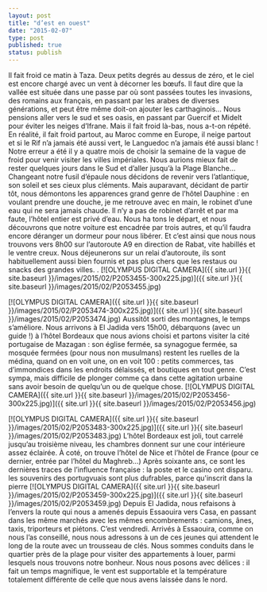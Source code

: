 ```yaml
---
layout: post
title: "d’est en ouest"
date: "2015-02-07"
type: post
published: true
status: publish
---
```


Il fait froid ce matin à Taza. Deux petits degrés au dessus de zéro, et le ciel est encore chargé avec un vent à décorner les bœufs. Il faut dire que la vallée est située dans une passe par où sont passées toutes les invasions, des romains aux français, en passant par les arabes de diverses générations, et peut être même doit-on ajouter les carthaginois… Nous pensions aller vers le sud et ses oasis, en passant par Guercif et Midelt pour éviter les neiges d’Ifrane. Mais il fait froid là-bas, nous a-t-on répété. En réalité, il fait froid partout, au Maroc comme en Europe, il neige partout et si le Rif n’a jamais été aussi vert, le Languedoc n’a jamais été aussi blanc ! Notre erreur a été il y a quatre mois de choisir la semaine de la vague de froid pour venir visiter les villes impériales. Nous aurions mieux fait de rester quelques jours dans le Sud et d’aller jusqu’à la Plage Blanche… Changeant notre fusil d’épaule nous décidons de revenir vers l’atlantique, son soleil et ses cieux plus cléments. Mais auparavant, décidant de partir tôt, nous démontons les apparences grand genre de l’hôtel Dauphine : en voulant prendre une douche, je me retrouve avec en main, le robinet d’une eau qui ne sera jamais chaude. Il n‘y a pas de robinet d’arrêt et par ma faute, l’hôtel entier est privé d’eau. Nous ha tons le départ, et nous découvrons que notre voiture est encadrée par trois autres, et qu’il faudra encore déranger un dormeur pour nous libérer. Et c’est ainsi que nous nous trouvons vers 8h00 sur l’autoroute A9 en direction de Rabat, vite habillés et le ventre creux. Nous déjeunerons sur un relai d’autoroute, ils sont habituellement aussi bien fournis et pas plus chers que les restaus ou snacks des grandes villes. . [![OLYMPUS DIGITAL CAMERA]({{ site.url }}{{ site.baseurl }}/images/2015/02/P2053455-300x225.jpg)]({{ site.url }}{{ site.baseurl }}/images/2015/02/P2053455.jpg)

[![OLYMPUS DIGITAL CAMERA]({{ site.url }}{{ site.baseurl }}/images/2015/02/P2053474-300x225.jpg)]({{ site.url }}{{ site.baseurl }}/images/2015/02/P2053474.jpg) Aussitôt sorti des montagnes, le temps s’améliore. Nous arrivons à El Jadida vers 15h00, débarquons (avec un guide !) à l’hôtel Bordeaux que nous avions choisi et partons visiter la cité portugaise de Mazagan : son église fermée, sa synagogue fermée, sa mosquée fermées (pour nous non musulmans) restent les ruelles de la médina, quand on en voit une, on en voit 100 : petits commerces, tas d’immondices dans les endroits délaissés, et boutiques en tout genre. C’est sympa, mais difficile de plonger comme ça dans cette agitation urbaine sans avoir besoin de quelqu’un ou de quelque chose. [![OLYMPUS DIGITAL CAMERA]({{ site.url }}{{ site.baseurl }}/images/2015/02/P2053456-300x225.jpg)]({{ site.url }}{{ site.baseurl }}/images/2015/02/P2053456.jpg)

[![OLYMPUS DIGITAL CAMERA]({{ site.url }}{{ site.baseurl }}/images/2015/02/P2053483-300x225.jpg)]({{ site.url }}{{ site.baseurl }}/images/2015/02/P2053483.jpg) L’hôtel Bordeaux est joli, tout carrelé jusqu’au troisième niveau, les chambres donnent sur une cour intérieure assez éclairée. À coté, on trouve l’hôtel de Nice et l’hôtel de France (pour ce dernier, entrée par l’hôtel du Maghreb…) Après soixante ans, ce sont les dernières traces de l’influence française : la poste et le casino ont disparu. les souvenirs des portugvuais sont plus dufrables, parce qu'inscrit dans la pierre [![OLYMPUS DIGITAL CAMERA]({{ site.url }}{{ site.baseurl }}/images/2015/02/P2053459-300x225.jpg)]({{ site.url }}{{ site.baseurl }}/images/2015/02/P2053459.jpg) Depuis El Jadida, nous refaisons à l’envers la route qui nous a amenés depuis Essaouira vers Casa, en passant dans les même marchés avec les mêmes encombrements : camions, ânes, taxis, triporteurs et piétons. C’est vendredi. Arrivés à Essaouira, comme on nous l’as conseillé, nous nous adressons à un de ces jeunes qui attendent le long de la route avec un trousseau de clés. Nous sommes conduits dans le quartier près de la plage pour visiter des appartements à louer, parmi lesquels nous trouvons notre bonheur. Nous nous posons avec délices : il fait un temps magnifique, le vent est supportable et la température totalement différente de celle que nous avens laissée dans le nord.
